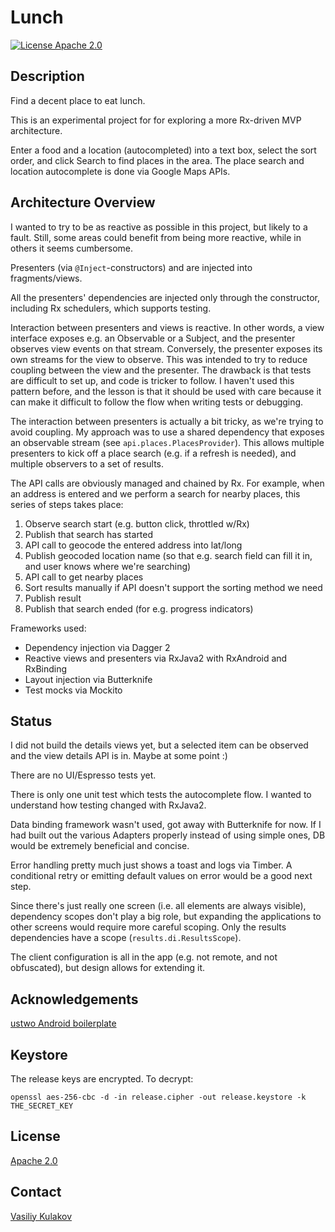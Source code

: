 # Lunch

[![License Apache 2.0](https://img.shields.io/badge/license-Apache%202.0-green.svg)](https://github.com/ustwo/android-boilerplate/blob/master/LICENSE.md)


## Description
Find a decent place to eat lunch. 

This is an experimental project for for exploring a more Rx-driven MVP architecture.

Enter a food and a location (autocompleted) into a text box, select the sort order, and click Search to find places in the area. The place search and location autocomplete is done via Google Maps APIs.

## Architecture Overview
I wanted to try to be as reactive as possible in this project, but likely to a fault. Still, some areas could benefit from being more reactive, while in others it seems cumbersome. 

Presenters (via `@Inject`-constructors) and are injected into fragments/views.

All the presenters' dependencies are injected only through the constructor, including Rx schedulers, which supports testing.

Interaction between presenters and views is reactive. In other words, a view interface exposes e.g. an Observable or a Subject, and the presenter observes view events on that stream. Conversely, the presenter exposes its own streams for the view to observe. This was intended to try to reduce coupling between the view and the presenter. The drawback is that tests are difficult to set up, and code is tricker to follow. I haven't used this pattern before, and the lesson is that it should be used with care because it can make it difficult to follow the flow when writing tests or debugging.

The interaction between presenters is actually a bit tricky, as we're trying to avoid coupling. My approach was to use a shared dependency that exposes an observable stream (see `api.places.PlacesProvider`). This allows multiple presenters to kick off a place search (e.g. if a refresh is needed), and multiple observers to a set of results.

The API calls are obviously managed and chained by Rx. For example, when an address is entered and we perform a search for nearby places, this series of steps takes place: 
1. Observe search start (e.g. button click, throttled w/Rx)
2. Publish that search has started
3. API call to geocode the entered address into lat/long
4. Publish geocoded location name (so that e.g. search field can fill it in, and user knows where we're searching)
5. API call to get nearby places
6. Sort results manually if API doesn't support the sorting method we need
7. Publish result
8. Publish that search ended (for e.g. progress indicators)


Frameworks used:
* Dependency injection via Dagger 2
* Reactive views and presenters via RxJava2 with RxAndroid and RxBinding
* Layout injection via Butterknife
* Test mocks via Mockito


## Status
I did not build the details views yet, but a selected item can be observed and the view details API is in. Maybe at some point :)

There are no UI/Espresso tests yet.

There is only one unit test which tests the autocomplete flow. I wanted to understand how testing changed with RxJava2.

Data binding framework wasn't used, got away with Butterknife for now. If I had built out the various Adapters properly instead of using simple ones, DB would be extremely beneficial and concise.

Error handling pretty much just shows a toast and logs via Timber. A conditional retry or emitting default values on error would be a good next step.

Since there's just really one screen (i.e. all elements are always visible), dependency scopes don't play a big role, but expanding the applications to other screens would require more careful scoping. Only the results dependencies have a scope (`results.di.ResultsScope`).

The client configuration is all in the app (e.g. not remote, and not obfuscated), but design allows for extending it.


## Acknowledgements
[ustwo Android boilerplate](https://github.com/ustwo/android-boilerplate)


## Keystore
The release keys are encrypted. To decrypt: 
```
openssl aes-256-cbc -d -in release.cipher -out release.keystore -k THE_SECRET_KEY
```


## License
[Apache 2.0](https://github.com/ustwo/android-boilerplate/blob/master/LICENSE.md)

## Contact
[Vasiliy Kulakov](mailto:one@kulakov.us)
